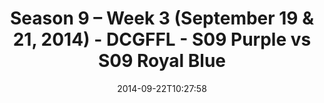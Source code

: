 ---
title: Season 9 – Week 3 (September 19 & 21, 2014) - DCGFFL - S09 Purple vs S09 Royal
  Blue
teams-score:
- team: _teams/s09-purple.md
  score: 40
- team: _teams/s09-royal-blue-these-hoes-aint-royal.md
  score: 20
mvp: 'Purple: Sean Gard / Royal: Tyler Fox'
game-ball: N/A
sportsperson: ''
season: 9
week: 3
date: '2014-09-22T10:27:58'
pageid: 1825-4466-vs-4468
---